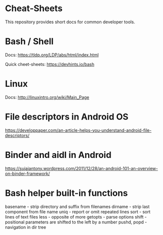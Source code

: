 # Cheat-Sheets

This repository provides short docs for common developer tools.

# Bash / Shell

Docs: https://tldp.org/LDP/abs/html/index.html

Quick cheet-sheets: https://devhints.io/bash

# Linux

Docs: http://linuxintro.org/wiki/Main_Page

# File descriptors in Android OS
https://developpaper.com/an-article-helps-you-understand-android-file-descriptors/

# Binder and aidl in Android
https://sujaiantony.wordpress.com/2011/12/28/an-android-101-an-overview-on-binder-framework/

# Bash helper built-in functions

basename - strip directory and suffix from filenames 
dirname - strip last component from file name
uniq - report or omit repeated lines
sort - sort lines of text files
less - opposite of more
getopts - parse options 
shift - positional parameters are shifted to the left by a number
pushd, popd - navigation in dir tree